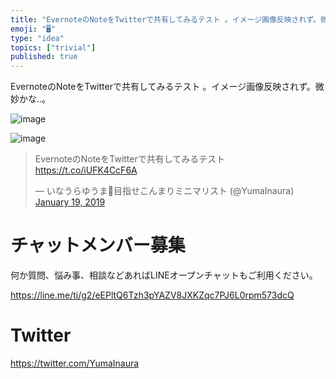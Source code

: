 ```yaml
---
title: "EvernoteのNoteをTwitterで共有してみるテスト 。イメージ画像反映されず。微妙かな‥。"
emoji: "🖥"
type: "idea"
topics: ["trivial"]
published: true
---
```


EvernoteのNoteをTwitterで共有してみるテスト 。イメージ画像反映されず。微妙かな‥。

![image](https://user-images.githubusercontent.com/13635059/51419241-36e89000-1bcc-11e9-8122-5f45727f483a.png)

![image](https://user-images.githubusercontent.com/13635059/51419234-305a1880-1bcc-11e9-85f7-f7687d219688.png)

<blockquote class="twitter-tweet" data-lang="en"><p lang="ja" dir="ltr">EvernoteのNoteをTwitterで共有してみるテスト <a href="https://t.co/iUFK4CcF6A">https://t.co/iUFK4CcF6A</a></p>&mdash; いなうらゆうま🤖目指せこんまりミニマリスト (@YumaInaura) <a href="https://twitter.com/YumaInaura/status/1086419276896993280?ref_src=twsrc%5Etfw">January 19, 2019</a></blockquote>












<!-- Update From Qiita API -->

# チャットメンバー募集


何か質問、悩み事、相談などあればLINEオープンチャットもご利用ください。

https://line.me/ti/g2/eEPltQ6Tzh3pYAZV8JXKZqc7PJ6L0rpm573dcQ





# Twitter


https://twitter.com/YumaInaura


<!-- Update From Qiita API -->


